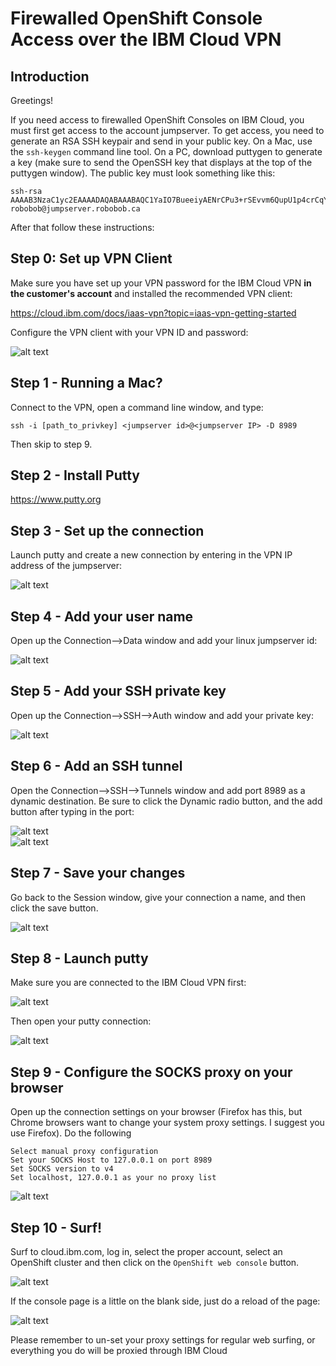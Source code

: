 # Firewalled OpenShift Console Access over the IBM Cloud VPN

## Introduction
Greetings!

If you need access to firewalled OpenShift Consoles on IBM Cloud, you must first get access to the account jumpserver.  To get access, you need to generate an RSA SSH keypair and send in your public key.  On a Mac, use the `ssh-keygen` command line tool.  On a PC, download puttygen to generate a key (make sure to send the OpenSSH key that displays at the top of the puttygen window). The public key must look something like this:

```
ssh-rsa AAAAB3NzaC1yc2EAAAADAQABAAABAQC1YaIO7BueeiyAENrCPu3+rSEvvm6QupU1p4crCqYITgw3+kvVmbkI1bJvSuDZ38JUSMYzirsXLeCvI3df3i9EPqRiF4rlApGXcc4q0Mheia75HBXxx6D92us3J35GOVAtS+1dqMNmc9JX7uz1HR5b3hqPGjUgzbjPOJjz460p408y16hezHupRMcP4X8B8IEka2e/h6qhdNdLkarFdZtXVZd1IxQcUcmmkz2s+95KgkZ7j6j+4rK43otPQUdk/qwT3CFE3ko35FzkUJIgjYt34edMsxF11dQclNBjIiJUWjmhOm0F4H2s5UIL98rt4O7vYM31LEtlq75KLmq6Ii43 robobob@jumpserver.robobob.ca
```

After that follow these instructions:

## Step 0: Set up VPN Client

Make sure you have set up your VPN password for the IBM Cloud VPN <B>in the customer's account</B> and installed the recommended VPN client:

https://cloud.ibm.com/docs/iaas-vpn?topic=iaas-vpn-getting-started

Configure the VPN client with your VPN ID and password:

![alt text](images/figure0.jpg)

## Step 1 - Running a Mac?

Connect to the VPN, open a command line window, and type:

```
ssh -i [path_to_privkey] <jumpserver id>@<jumpserver IP> -D 8989
```

Then skip to step 9.

## Step 2 - Install Putty

https://www.putty.org

## Step 3 - Set up the connection

Launch putty and create a new connection by entering in the VPN IP address of the jumpserver:

![alt text](images/figure1.jpg)

## Step 4 - Add your user name

Open up the Connection-->Data window and add your linux jumpserver id:

![alt text](images/figure2.jpg)

## Step 5 - Add your SSH private key

Open up the Connection-->SSH-->Auth window and add your private key:

![alt text](images/figure3.jpg)

## Step 6 - Add an SSH tunnel

Open the Connection-->SSH-->Tunnels window and add port 8989 as a dynamic destination.  Be sure to click the Dynamic radio button, and the add button after typing in the port:

![alt text](images/figure4a.jpg)
<BR>
![alt text](images/figure4b.jpg)

## Step 7 - Save your changes

Go back to the Session window, give your connection a name, and then click the save button.

![alt text](images/figure5.jpg)

## Step 8 - Launch putty

Make sure you are connected to the IBM Cloud VPN first:

![alt text](images/figure6a.jpg)

Then open your putty connection:

![alt text](images/figure6.jpg)

## Step 9 - Configure the SOCKS proxy on your browser

Open up the connection settings on your browser (Firefox has this, but Chrome browsers want to change your system proxy settings.  I suggest you use Firefox).  Do the following

```
Select manual proxy configuration
Set your SOCKS Host to 127.0.0.1 on port 8989
Set SOCKS version to v4
Set localhost, 127.0.0.1 as your no proxy list
```

![alt text](images/figure7.jpg)

## Step 10  - Surf!

Surf to cloud.ibm.com, log in, select the proper account, select an OpenShift cluster and then click on the `OpenShift web console` button.  

![alt text](images/figure8a.jpg)

If the console page is a little on the blank side, just do a reload of the page:

![alt text](images/figure8b.jpg)


Please remember to un-set your proxy settings for regular web surfing, or everything you do will be proxied through IBM Cloud

